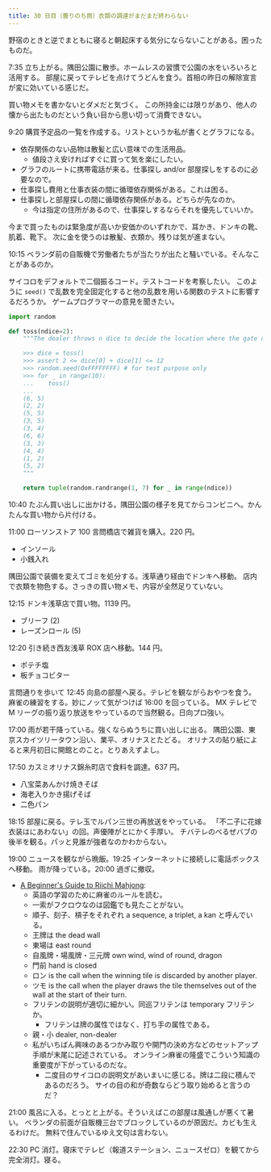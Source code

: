 ```yaml
---
title: 30 日目（曇りのち雨）衣類の調達がまだまだ終わらない
---
```


野宿のときと逆でまともに寝ると朝起床する気分にならないことがある。困ったものだ。

7:35 立ち上がる。隅田公園に散歩。ホームレスの習慣で公園の水をいろいろと活用する。
部屋に戻ってテレビを点けてうどんを食う。首相の昨日の解除宣言が変に効いている感じだ。

買い物メモを書かないとダメだと気づく。
この所持金には限りがあり、他人の懐から出たものだという負い目から思い切って消費できない。

9:20 購買予定品の一覧を作成する。リストというか私が書くとグラフになる。

* 依存関係のない品物は散髪と広い意味での生活用品。
  * 値段さえ安ければすぐに買って気を楽にしたい。
* グラフのルートに携帯電話が来る。仕事探し and/or 部屋探しをするのに必要なので。
* 仕事探し費用と仕事衣装の間に循環依存関係がある。これは困る。
* 仕事探しと部屋探しの間に循環依存関係がある。どちらが先なのか。
  * 今は指定の住所があるので、仕事探しするならそれを優先していいか。

今まで買ったものは緊急度が高いか安価かのいずれかで、耳かき、ドンキの靴、肌着、靴下。
次に金を使うのは散髪、衣類か。残りは気が進まない。

10:15 ベランダ前の自販機で労働者たちが当たりが出たと騒いでいる。そんなことがあるのか。

サイコロをデフォルトで二個振るコード。テストコードを考察したい。
このように `seed()` で乱数を完全固定化すると他の乱数を用いる関数のテストに影響するだろうか。
ゲームプログラマーの意見を聞きたい。

```python
import random

def toss(ndice=2):
    """The dealer throws n dice to decide the location where the gate of walls

    >>> dice = toss()
    >>> assert 2 <= dice[0] + dice[1] <= 12
    >>> random.seed(0xFFFFFFFF) # for test purpose only
    >>> for _ in range(10):
    ...    toss()
    ...
    (6, 5)
    (2, 2)
    (5, 5)
    (3, 5)
    (3, 4)
    (6, 6)
    (3, 3)
    (4, 4)
    (1, 2)
    (5, 2)
    """

    return tuple(random.randrange(1, 7) for _ in range(ndice))
```

10:40 たぶん買い出しに出かける。隅田公園の様子を見てからコンビニへ。かんたんな買い物から片付ける。

11:00 ローソンストア 100 言問橋店で雑貨を購入。220 円。

* インソール
* 小銭入れ

隅田公園で装備を変えてゴミを処分する。浅草通り経由でドンキへ移動。
店内で衣類を物色する。さっきの買い物メモ、内容が全然足りていない。

12:15 ドンキ浅草店で買い物。1139 円。

* ブリーフ (2)
* レーズンロール (5)

12:20 引き続き西友浅草 ROX 店へ移動。144 円。

* ポテチ塩
* 板チョコビター

言問通りを歩いて 12:45 向島の部屋へ戻る。テレビを観ながらおやつを食う。
麻雀の練習をする。妙にノッて気がつけば 16:00 を回っている。
MX テレビで M リーグの振り返り放送をやっているので当然観る。日向プロ強い。

17:00 雨が若干降っている。強くならぬうちに買い出しに出る。
隅田公園、東京スカイツリータウン沿い、業平、オリナスとたどる。
オリナスの貼り紙によると来月初日に開館とのこと。とりあえずよし。

17:50 カスミオリナス錦糸町店で食料を調達。637 円。

* 八宝菜あんかけ焼きそば
* 海老入りかき揚げそば
* 二色パン

18:15 部屋に戻る。テレ玉でルパン三世の再放送をやっている。
「不二子に花嫁衣装はにあわない」の回。声優陣がとにかく手厚い。
チバテレのべるぜバブの後半を観る。パッと見誰が強者なのかわからない。

19:00 ニュースを観ながら晩飯。19:25 インターネットに接続しに電話ボックスへ移動。
雨が降っている。20:00 過ぎに撤収。

* [A Beginner's Guide to Riichi Mahjong](https://mahjong.guide/a-beginners-guide-to-riichi-mahjong/):
  * 英語の学習のために麻雀のルールを読む。
  * 一索がフクロウなのは図鑑でも見たことがない。
  * 順子、刻子、槓子をそれぞれ a sequence, a triplet, a kan と呼んでいる。
  * 王牌は the dead wall
  * 東場は east round
  * 自風牌・場風牌・三元牌 own wind, wind of round, dragon
  * 門前 hand is closed
  * ロン is the call when the winning tile is discarded by another player.
  * ツモ is the call when the player draws the tile themselves out of the wall at the start of their turn.
  * フリテンの説明が適切に細かい。同巡フリテンは temporary フリテンか。
    * フリテンは牌の属性ではなく、打ち手の属性である。
  * 親・小 dealer, non-dealer
  * 私がいちばん興味のあるつかみ取りや開門の決め方などのセットアップ手順が末尾に記述されている。
    オンライン麻雀の隆盛でこういう知識の重要度が下がっているのだな。
    * 二度目のサイコロの説明文があいまいに感じる。牌は二段に積んであるのだろう。
      サイの目の和が奇数ならどう取り始めると言うのだ？

21:00 風呂に入る。とっとと上がる。そういえばこの部屋は風通しが悪くて暑い。
ベランダの前面が自販機三台でブロックしているのが原因だ。カビも生えるわけだ。
無料で住んでいるゆえ文句は言わない。

22:30 PC 消灯。寝床でテレビ（報道ステーション、ニュースゼロ）を観てから完全消灯。寝る。

